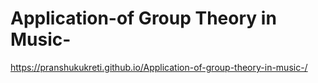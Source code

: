 # Application-of Group Theory in Music-

https://pranshukukreti.github.io/Application-of-group-theory-in-music-/
